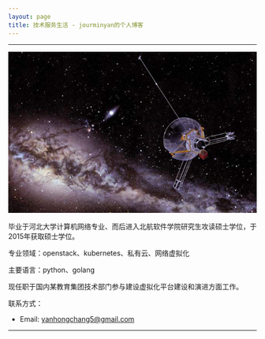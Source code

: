 ```yaml
---
layout: page
title: 技术服务生活 - jourminyan的个人博客
---
```

---

![](/images/1988-10-03-about-me/Voyager-1.jpeg)

毕业于河北大学计算机网络专业、而后进入北航软件学院研究生攻读硕士学位，于2015年获取硕士学位。

专业领域：openstack、kubernetes、私有云、网络虚拟化

主要语言：python、golang

现任职于国内某教育集团技术部门参与建设虚拟化平台建设和演进方面工作。

联系方式：
- Email: <yanhongchang5@gmail.com> 



---
